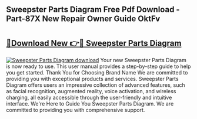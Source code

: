 ## Sweepster Parts Diagram Free Pdf Download - Part-87X New Repair Owner Guide OktFv

# <h2><a href="http://dfiork.blite.top/?on=Sweepster+Parts+Diagram">🔗Download New 👉🔴 Sweepster Parts Diagram</a></h2>

[![Sweepster Parts Diagram download](https://i.imgur.com/lujVjoI.png)](http://dfiork.blite.top/?on=Sweepster+Parts+Diagram)
Your new Sweepster Parts Diagram is now ready to use. This user manual provides a step-by-step guide to help you get started. Thank You for Choosing Brand Name We are committed to providing you with exceptional products and services. Sweepster Parts Diagram offers users an impressive collection of advanced features, such as facial recognition, augmented reality, voice activation, and wireless charging, all easily accessible through the user-friendly and intuitive interface. We're Here to Guide You Sweepster Parts Diagram. We are committed to providing you with comprehensive support.
